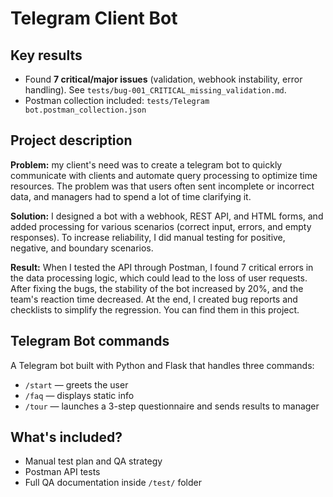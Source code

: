 # Telegram Client Bot

## Key results
- Found **7 critical/major issues** (validation, webhook instability, error handling). See `tests/bug-001_CRITICAL_missing_validation.md`.
- Postman collection included: `tests/Telegram bot.postman_collection.json`

## Project description  
**Problem:** my client's need was to create a telegram bot to quickly communicate with clients and automate query processing to optimize time resources. The problem was that users often sent incomplete or incorrect data, and managers had to spend a lot of time clarifying it.

**Solution:** I designed a bot with a webhook, REST API, and HTML forms, and added processing for various scenarios (correct input, errors, and empty responses). To increase reliability, I did manual testing for positive, negative, and boundary scenarios.

**Result:** When I tested the API through Postman, I found 7 critical errors in the data processing logic, which could lead to the loss of user requests. After fixing the bugs, the stability of the bot increased by 20%, and the team's reaction time decreased. At the end, I created bug reports and checklists to simplify the regression. You can find them in this project.

## Telegram Bot commands
A Telegram bot built with Python and Flask that handles three commands:
- `/start` — greets the user
- `/faq` — displays static info
- `/tour` — launches a 3-step questionnaire and sends results to manager

## What's included?
- Manual test plan and QA strategy
- Postman API tests
- Full QA documentation inside `/test/` folder



